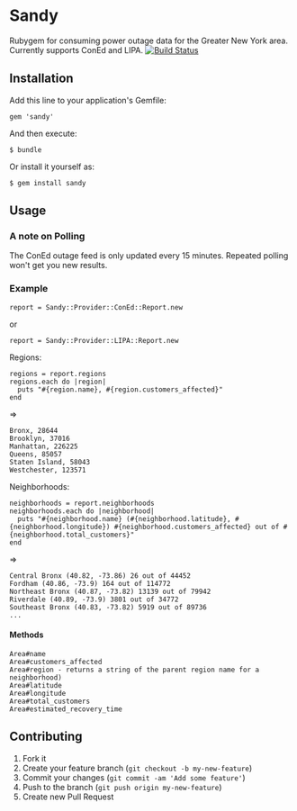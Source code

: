 # Sandy

Rubygem for consuming power outage data for the Greater New York area. Currently supports ConEd and LIPA.
[![Build Status](https://secure.travis-ci.org/ckundo/sandy.png)](https://travis-ci.org/ckundo/sandy)

## Installation

Add this line to your application's Gemfile:

    gem 'sandy'

And then execute:

    $ bundle

Or install it yourself as:

    $ gem install sandy


## Usage

### A note on Polling

The ConEd outage feed is only updated every 15 minutes. Repeated polling won't get you new results.

### Example

    report = Sandy::Provider::ConEd::Report.new

or

    report = Sandy::Provider::LIPA::Report.new

Regions:

    regions = report.regions
    regions.each do |region|
      puts "#{region.name}, #{region.customers_affected}"
    end

=> 

    Bronx, 28644
    Brooklyn, 37016
    Manhattan, 226225
    Queens, 85057
    Staten Island, 58043
    Westchester, 123571

Neighborhoods:

    neighborhoods = report.neighborhoods
    neighborhoods.each do |neighborhood|
      puts "#{neighborhood.name} (#{neighborhood.latitude}, #{neighborhood.longitude}) #{neighborhood.customers_affected} out of #{neighborhood.total_customers}"
    end

=> 

    Central Bronx (40.82, -73.86) 26 out of 44452
    Fordham (40.86, -73.9) 164 out of 114772
    Northeast Bronx (40.87, -73.82) 13139 out of 79942
    Riverdale (40.89, -73.9) 3801 out of 34772
    Southeast Bronx (40.83, -73.82) 5919 out of 89736
    ...

#### Methods

    Area#name
    Area#customers_affected
    Area#region - returns a string of the parent region name for a neighborhood)
    Area#latitude
    Area#longitude
    Area#total_customers
    Area#estimated_recovery_time

## Contributing

1. Fork it
2. Create your feature branch (`git checkout -b my-new-feature`)
3. Commit your changes (`git commit -am 'Add some feature'`)
4. Push to the branch (`git push origin my-new-feature`)
5. Create new Pull Request
